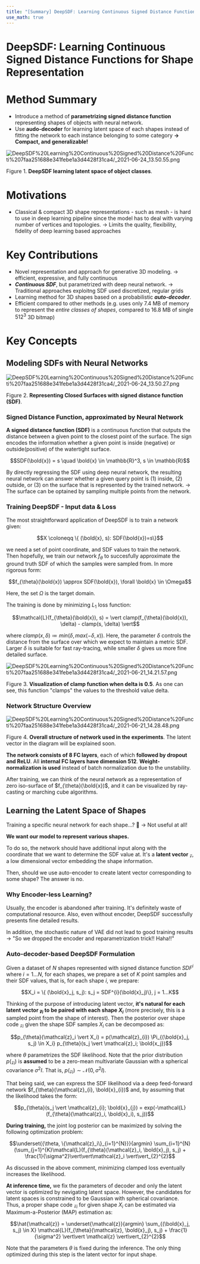```yaml
---
title: "[Summary] DeepSDF: Learning Continuous Signed Distance Functions for Shape Representation"
use_math: true
---
```


# DeepSDF: Learning Continuous Signed Distance Functions for Shape Representation

# Method Summary

- Introduce a method of **parametrizing signed distance function** representing shapes of objects with neural network.
- Use **audo-decoder** for learning latent space of each shapes instead of fitting the network to each instance belonging to some category **→ Compact, and generalizable!**

![DeepSDF%20Learning%20Continuous%20Signed%20Distance%20Functi%207faa251688e341febe1a3d4428f31ca4/_2021-06-24_13.50.55.png](../assets/post-images/DeepSDF/deepsdf_overview.png)

Figure 1. **DeepSDF learning latent space of object classes**.

# Motivations

- Classical & compact 3D shape representations - such as mesh - is hard to use in deep learning pipeline since the model has to deal with varying number of vertices and topologies. → Limits the quality, flexibility, fidelity of deep learning based approaches

# Key Contributions

- Novel representation and approach for generative 3D modeling. → efficient, expressive, and fully continuous
- ***Continuous SDF***, but parametrized with deep neural network. → Traditional approaches exploitng SDF used discretized, regular grids
- Learning method for 3D shapes based on a probabilistic ***auto-decoder***.
- Efficient compared to other methods (e.g. uses only 7.4 MB of memory to represent the *entire classes of shapes*, compared to 16.8 MB of single $512^3$ 3D bitmap)

# Key Concepts

## Modeling SDFs with Neural Networks

![DeepSDF%20Learning%20Continuous%20Signed%20Distance%20Functi%207faa251688e341febe1a3d4428f31ca4/_2021-06-24_13.50.27.png](../assets/post-images/DeepSDF/deepsdf_sdf.png)

Figure 2. **Representing Closed Surfaces with signed distance function (SDF)**.

### Signed Distance Function, approximated by Neural Network

**A signed distance function (SDF)** is a continuous function that outputs the distance between a given point to the closest point of the surface. The sign encodes the information whether a given point is inside (negative) or outside(positive) of the watertight surface.

$$SDF(\bold{x}) = s \quad \bold{x} \in \mathbb{R}^3, s \in \mathbb{R}$$

By directly regressing the SDF using deep neural network, the resulting neural network can answer whether a given query point is (1) inside, (2) outside, or (3) on the surface that is represented by the trained network. → The surface can be optained by sampling multiple points from the network.

### Training DeepSDF - Input data & Loss

The most straightforward application of DeepSDF is to train a network given:

$$X \coloneqq \{ (\bold{x}, s): SDF(\bold{x})=s\}$$

we need a set of point coordinate, and SDF values to train the network. Then hopefully, we train our network $f_{\theta}$ to succesfully approximate the ground truth SDF of which the samples were sampled from. In more rigorous form:

$$f_{\theta}(\bold{x}) \approx SDF(\bold{x}), \forall \bold{x} \in \Omega$$

Here, the set $\Omega$ is the target domain.

The training is done by minimizing $L_1$ loss function:

$$\mathcal{L}(f_{\theta}(\bold{x}), s) = \vert clamp(f_{\theta}(\bold{x}), \delta) - clamp(s, \delta) \vert$$

where $clamp(x, \delta) \coloneqq min(\delta, max(-\delta, x))$. Here, the parameter $\delta$ controls the distance from the surface over which we expect to maintain a metric SDF. Larger $\delta$ is suitable for fast ray-tracing, while smaller $\delta$ gives us more fine detailed surface.

![DeepSDF%20Learning%20Continuous%20Signed%20Distance%20Functi%207faa251688e341febe1a3d4428f31ca4/_2021-06-21_14.21.57.png](../assets/post-images/DeepSDF/deepsdf_clamp.png)

Figure 3. **Visualization of clamp function when delta is 0.5**. As one can see, this function "clamps" the values to the threshold value delta.

### Network Structure Overview

![DeepSDF%20Learning%20Continuous%20Signed%20Distance%20Functi%207faa251688e341febe1a3d4428f31ca4/_2021-06-21_14.28.48.png](../assets/post-images/DeepSDF/deepsdf_model.png)

Figure 4. **Overall structure of network used in the experiments**. The latent vector in the diagram will be explained soon.

**The network consists of 8 FC layers**, each of which **followed by dropout and ReLU**. All **internal FC layers have dimension 512**. **Weight-normalization is used** instead of batch normalization due to the unstability. 

After training, we can think of the neural network as a representation of zero iso-surface of $f_{\theta}(\bold{x})$, and it can be visualized by ray-casting or marching cube algorithms.

## Learning the Latent Space of Shapes

Training a specific neural network for each shape...? 🤔 → Not useful at all!

**We want our model to represent various shapes.**

To do so, the network should have additional input along with the coordinate that we want to determine the SDF value at. It's a **latent vector** $\mathcal{z}$, a low dimensional vector embedding the shape information.

Then, should we use auto-encoder to create latent vector corresponding to some shape? The answer is no.

### Why Encoder-less Learning?

Usually, the encoder is abandoned after training. It's definitely waste of computational resource. Also, even without encoder, DeepSDF successfully presents fine detailed results.

In addition, the stochastic nature of VAE did not lead to good training results → "So we dropped the encoder and reparametrization trick!! Haha!!"

### Auto-decoder-based DeepSDF Formulation

Given a dataset of $N$ shapes represented with signed distance function $SDF^{i}$ where $i=1...N$, for each shapes, we prepare a set of $K$ point samples and their SDF values, that is, for each shape $i$, we prepare:

$$X_i = \{ (\bold{x}_j, s_j): s_j = SDF^{i}(\bold{x}_j)\}, j = 1...K$$

Thinking of the purpose of introducing latent vector, **it's natural for each latent vector $\mathcal{z}_i$ to be paired with each shape $X_i$** (more precisely, this is a sampled point from the shape of interest). Then the posterior over shape code $\mathcal{z}_i$ given the shape SDF samples $X_i$ can be decomposed as:

$$p_{\theta}(\mathcal{z}_i \vert X_i) = p(\mathcal{z}_{i}) \Pi_{(\bold{x}_j, s_j) \in X_i} p_{\theta}(s_j \vert \mathcal{z}_i; \bold{x_j})$$

where $\theta$ parametrizes the SDF likelihood. Note that the prior distribution $p(\mathcal{z}_i)$ is **assumed** to be a zero-mean multivariate Gaussian with a spherical covariance $\sigma^2I$. That is, $p(\mathcal{z}_i) \sim \mathcal{N}(0, \sigma^2I)$. 

That being said, we can express the SDF likelihood via a deep feed-forward network $f_{\theta}(\mathcal{z}_{i}, \bold{x}_{i})$ and, by assuming that the likelihood takes the form:

$$p_{\theta}(s_j \vert \mathcal{z}_{i}; \bold{x}_{j}) = exp(-\mathcal{L}(f_{\theta}(\mathcal{z}_i, \bold{x}_i), s_j))$$

**During training,** the joint log posterior can be maximized by solving the following optimization problem:

$$\underset{{\theta, \{\mathcal{z}_i\}_{i=1}^{N}}}{argmin} \sum_{i=1}^{N}(\sum_{j=1}^{K}\mathcal{L}(f_{\theta}(\mathcal{z}_i, \bold{x}_j), s_j) + \frac{1}{\sigma^2}\vert\vert\mathcal{z}_i \vert\vert_{2}^{2}$$

As discussed in the above comment, minimizing clamped loss eventually increases the likelihood.

**At inference time,** we fix the parameters of decoder and only the latent vector is optimized by nevigating latent space. However, the candidates for latent spaces is constrained to be Gaussian with spherical covariance. Thus, a proper shape code $\mathcal{z}_i$ for given shape $X_i$ can be estimated via Maximum-a-Posterior (MAP) estimation as:

$$\hat{\mathcal{z}} = \underset{\mathcal{z}}{argmin} \sum_{(\bold{x}_j, s_j) \in X} \mathcal{L}(f_{\theta}(\mathcal{z}, \bold{x}_j), s_j) + \frac{1}{\sigma^2} \vert\vert \mathcal{z} \vert\vert_{2}^{2}$$

Note that the parameters $\theta$ is fixed during the inference. The only thing optimized during this step is the latent vector for input shape.
